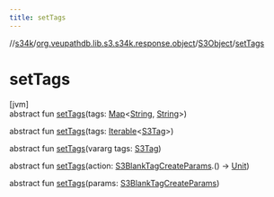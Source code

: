 ```yaml
---
title: setTags
---
```

//[s34k](../../../index.html)/[org.veupathdb.lib.s3.s34k.response.object](../index.html)/[S3Object](index.html)/[setTags](set-tags.html)



# setTags



[jvm]\
abstract fun [setTags](set-tags.html)(tags: [Map](https://kotlinlang.org/api/latest/jvm/stdlib/kotlin.collections/-map/index.html)&lt;[String](https://kotlinlang.org/api/latest/jvm/stdlib/kotlin/-string/index.html), [String](https://kotlinlang.org/api/latest/jvm/stdlib/kotlin/-string/index.html)&gt;)

abstract fun [setTags](set-tags.html)(tags: [Iterable](https://kotlinlang.org/api/latest/jvm/stdlib/kotlin.collections/-iterable/index.html)&lt;[S3Tag](../../org.veupathdb.lib.s3.s34k/-s3-tag/index.html)&gt;)

abstract fun [setTags](set-tags.html)(vararg tags: [S3Tag](../../org.veupathdb.lib.s3.s34k/-s3-tag/index.html))

abstract fun [setTags](set-tags.html)(action: [S3BlankTagCreateParams](../../org.veupathdb.lib.s3.s34k.requests/-s3-blank-tag-create-params/index.html).() -&gt; [Unit](https://kotlinlang.org/api/latest/jvm/stdlib/kotlin/-unit/index.html))

abstract fun [setTags](set-tags.html)(params: [S3BlankTagCreateParams](../../org.veupathdb.lib.s3.s34k.requests/-s3-blank-tag-create-params/index.html))




